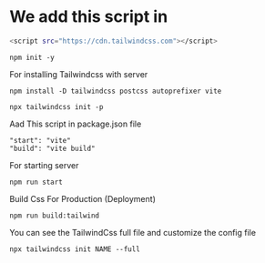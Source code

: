 # We add this script in <head>
```bash
<script src="https://cdn.tailwindcss.com"></script>
```
```
npm init -y
```
For installing Tailwindcss with server
```
npm install -D tailwindcss postcss autoprefixer vite
```
```
npx tailwindcss init -p
```
Aad This script in package.json file
```
"start": "vite"
"build": "vite build"
```
For starting server
```
npm run start
```
Build Css For Production (Deployment)
```
npm run build:tailwind
```
You can see the TailwindCss full file and customize the config file 
```
npx tailwindcss init NAME --full
```
